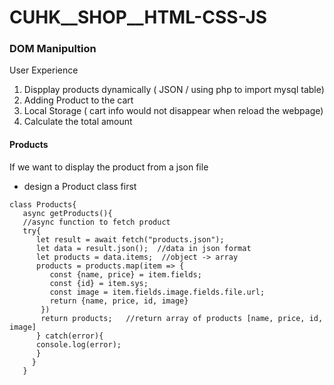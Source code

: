 # CUHK__SHOP__HTML-CSS-JS

### DOM Manipultion 
User Experience 
1. Dispplay products dynamically ( JSON / using php to import mysql table) 
2. Adding Product to the cart 
3. Local Storage ( cart info would not disappear when reload the webpage)
4. Calculate the total amount 

#### Products 
If we want to display the product from a json file 
- design a Product class first 
```
class Products{
   async getProducts(){
   //async function to fetch product 
   try{
      let result = await fetch("products.json");
      let data = result.json();  //data in json format 
      let products = data.items;  //object -> array 
      products = products.map(item => {
         const {name, price} = item.fields;
         const {id} = item.sys;
         const image = item.fields.image.fields.file.url;
         return {name, price, id, image}
       })
       return products;   //return array of products [name, price, id, image]
      } catch(error){
      console.log(error);
      }
     }
   }
   ```
       
      
      
